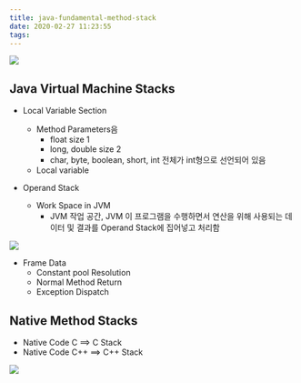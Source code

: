 ```yaml
---
title: java-fundamental-method-stack
date: 2020-02-27 11:23:55
tags:
---
```

![](/images/java/fundamental/method_stack_memory/method_stacks.png)

## Java Virtual Machine Stacks
- Local Variable Section
    - Method Parameters음
        - float size 1
        - long, double size 2
        - char, byte, boolean, short, int 전체가 int형으로 선언되어 있음
    - Local variable

- Operand Stack
    - Work Space in JVM 
        - JVM 작업 공간, JVM 이 프로그램을 수행하면서 연산을 위해 사용되는 데이터 및 결과를 Operand Stack에 집어넣고 처리함

![](/images/java/fundamental/method_stack_memory/operand_stack.png)


- Frame Data
    - Constant pool Resolution
    - Normal Method Return
    - Exception Dispatch

## Native Method Stacks
- Native Code C ==> C Stack
- Native Code C++ ==> C++ Stack

![](/images/java/fundamental/method_stack_memory/native_method.png)
